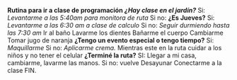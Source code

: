 **Rutina para ir a clase de programación**
***¿Hay clase en el jardín?***
 Si: 
   _Levantarme a las 5:40am para monitora de ruta_
 Si no:
     **¿Es Jueves?**
     Si:
        _Levantarme a las 6:30 am a clase de calculo_
     Si no:
         _Seguir durmiendo hasta las 7:30 am_
Ir al baño
Lavarme los dientes 
Bañarme el cuerpo 
Cambiarme 
Tomar jugo de naranja
  **¿Tengo un evento especial o tengo tiempo?**
 Si:
   _Maquillarme_
Si no:
  _Aplicarme crema._
 Mientras este en la ruta cuidar a los niños y no tener el celular
   **¿Terminé la ruta?**
     SI: Llegar a mi casa, cambiarme, lavarme las manos.
      Si no: vuelve
Desayunar 
Conectarme a la clase 
FIN. 

      
